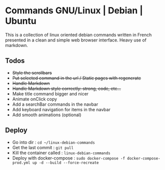 # Commands GNU/Linux | Debian | Ubuntu

This is a collection of linux oriented debian commands written in French presented in a clean and simple web browser interface. Heavy use of markdown.

## Todos

- ~~Style the scrollbars~~
- ~~Put selected command in the url / Static pages with regenerate~~
- ~~Handle Markdown~~
- ~~Handle Markdown style correctly: strong, code, etc...~~
- Make title command bigger and nicer
- Animate onClick copy
- Add a searchBar commands in the navbar
- Add keyboard navigation for items in the navbar
- Add smooth animations (optional)

## Deploy

- Go into dir : `cd ~/linux-debian-commands`
- Get the last commit : `git pull`
- Kill the container called : `linux-debian-commands`
- Deploy with docker-compose : `sudo docker-compose -f docker-compose-prod.yml up -d --build --force-recreate`